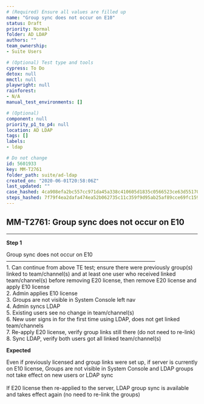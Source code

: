 ```yaml
---
# (Required) Ensure all values are filled up
name: "Group sync does not occur on E10"
status: Draft
priority: Normal
folder: AD LDAP
authors: ""
team_ownership: 
- Suite Users

# (Optional) Test type and tools
cypress: To Do
detox: null
mmctl: null
playwright: null
rainforest: 
- N/A
manual_test_environments: []

# (Optional)
component: null
priority_p1_to_p4: null
location: AD LDAP
tags: []
labels: 
- ldap

# Do not change
id: 5601933
key: MM-T2761
folder_path: suite/ad-ldap
created_on: "2020-06-01T20:58:06Z"
last_updated: ""
case_hashed: 4ca908efa2bc557cc971da45a338c410605d1835c0566523ce63d551700a5dd0988c3a8a47f4d50093b63f15934fadcb
steps_hashed: 7f79f4ea2dafa474ea52b062735c11c359f9d95ab25af89cce69fc15925f127c8a4a1c9fbd91c08e81d858f73ce48b60
---
```


## MM-T2761: Group sync does not occur on E10

---

**Step 1**

Group sync does not occur on E10\
————————————————————————————\
1\. Can continue from above TE test; ensure there were previously group(s) linked to team/channel(s) and at least one user who received linked team/channel(s) before removing E20 license, then remove E20 license and apply E10 license\
2\. Admin applies E10 license\
3\. Groups are not visible in System Console left nav\
4\. Admin syncs LDAP\
5\. Existing users see no change in team/channel(s)\
6\. New user signs in for the first time using LDAP, does not get linked team/channels\
7\. Re-apply E20 license, verify group links still there (do not need to re-link)\
8\. Sync LDAP, verify both users got all linked team/channel(s)

**Expected**

Even if previously licensed and group links were set up, if server is currently on E10 license, Groups are not visible in System Console and LDAP groups not take effect on new users or LDAP sync\
\
If E20 license then re-applied to the server, LDAP group sync is available and takes effect again (no need to re-link the groups)
